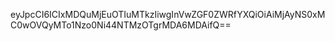 eyJpcCI6ICIxMDQuMjEuOTIuMTkzIiwgInVwZGF0ZWRfYXQiOiAiMjAyNS0xMC0wOVQyMTo1Nzo0Ni44NTMzOTgrMDA6MDAifQ==